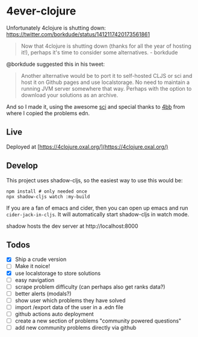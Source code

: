# 4ever-clojure

Unfortunately 4clojure is shutting down: https://twitter.com/borkdude/status/1412117420173561861

> Now that 4clojure is shutting down (thanks for all the year of hosting it!),
> perhaps it's time to consider some alternatives. - borkdude

@borkdude suggested this in his tweet:

> Another alternative would be to port it to self-hosted CLJS or sci and host it
> on Github pages and use localstorage. No need to maintain a running JVM server
> somewhere that way. Perhaps with the option to download your solutions as an
> archive.

And so I made it, using the awesome [sci](https://github.com/borkdude/sci) and special thanks to [4bb](https://github.com/porkostomus/4bb) from where I copied the problems edn.

## Live

Deployed at [https://4clojure.oxal.org/](https://4clojure.oxal.org/)

## Develop

This project uses shadow-cljs, so the easiest way to use this would be:

```
npm install # only needed once
npx shadow-cljs watch :my-build
```

If you are a fan of emacs and cider, then you can open up emacs and run
`cider-jack-in-cljs`. It will automatically start shadow-cljs in watch
mode.

shadow hosts the dev server at http://localhost:8000

## Todos

- [x] Ship a crude version
- [ ] Make it noice!
- [x] use localstorage to store solutions
- [ ] easy navigation
- [ ] scrape problem difficulty (can perhaps also get ranks data?)
- [ ] better alerts (modals?)
- [ ] show user which problems they have solved
- [ ] import /export data of the user in a .edn file
- [ ] github actions auto deployment
- [ ] create a new section of problems "community powered questions"
- [ ] add new community problems directly via github

